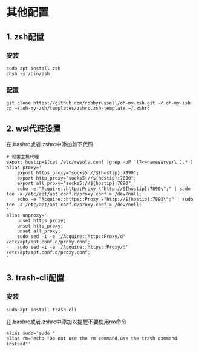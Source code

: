 # 其他配置

## 1. zsh配置

### 安装
    sudo apt install zsh
    chsh -s /bin/zsh

### 配置
	git clone https://github.com/robbyrussell/oh-my-zsh.git ~/.oh-my-zsh
	cp ~/.oh-my-zsh/templates/zshrc.zsh-template ~/.zshrc

## 2. wsl代理设置

在.bashrc或者.zshrc中添加如下代码

```
# 设置主机代理
export hostip=$(cat /etc/resolv.conf |grep -oP '(?<=nameserver\ ).*')
alias proxy='
    export https_proxy="socks5://${hostip}:7890";
    export http_proxy="socks5://${hostip}:7890";
    export all_proxy="socks5://${hostip}:7890";
    echo -e "Acquire::http::Proxy \"http://${hostip}:7890\";" | sudo tee -a /etc/apt/apt.conf.d/proxy.conf > /dev/null;
    echo -e "Acquire::https::Proxy \"http://${hostip}:7890\";" | sudo tee -a /etc/apt/apt.conf.d/proxy.conf > /dev/null;
'
alias unproxy='
    unset https_proxy;
    unset http_proxy;
    unset all_proxy;
    sudo sed -i -e '/Acquire::http::Proxy/d' /etc/apt/apt.conf.d/proxy.conf;
    sudo sed -i -e '/Acquire::https::Proxy/d' /etc/apt/apt.conf.d/proxy.conf;
'
```

## 3. trash-cli配置

### 安装
	sudo apt install trash-cli

在.bashrc或者.zshrc中添加以提醒不要使用rm命令

    alias sudo='sudo '
    alias rm='echo "Do not use the rm command,use the trash command instead"'

